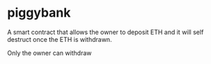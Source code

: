 # piggybank

A smart contract that allows the owner to deposit ETH and it will self destruct once the ETH is withdrawn.

Only the owner can withdraw
